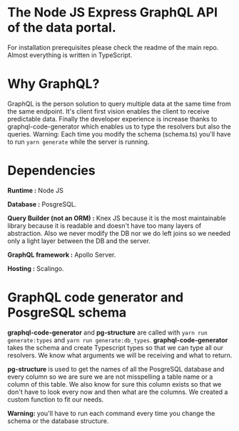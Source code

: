 # The Node JS Express GraphQL API of the data portal.

For installation prerequisites please check the readme of the main repo.
Almost everything is written in TypeScript.

# Why GraphQL?

GraphQL is the person solution to query multiple data at the same time from the same endpoint.
It's client first vision enables the client to receive predictable data.
Finally the developer experience is increase thanks to graphql-code-generator which enables us to type the resolvers but also the queries.
Warning: Each time you modify the schema (schema.ts) you'll have to run `yarn generate` while the server is running.

# Dependencies

**Runtime :** Node JS

**Database :** PosgreSQL.

**Query Builder (not an ORM) :** Knex JS because it is the most maintainable library because it is readable and doesn't have too many layers of abstraction. Also we never modify the DB nor we do left joins so we needed only a light layer between the DB and the server.

**GraphQL framework :** Apollo Server.

**Hosting :** Scalingo.

# GraphQL code generator and PosgreSQL schema

**graphql-code-generator** and **pg-structure** are called with `yarn run generate:types` and `yarn run generate:db_types`.
**graphql-code-generator** takes the schema and create Typescript types so that we can type all our resolvers. We know what arguments we will be receiving and what to return.

**pg-structure** is used to get the names of all the PosgreSQL database and every column so we are sure we are not misspelling a table name or a column of this table. We also know for sure this column exists so that we don't have to look every now and then what are the columns. We created a custom function to fit our needs.

**Warning:** you'll have to run each command every time you change the schema or the database structure.
